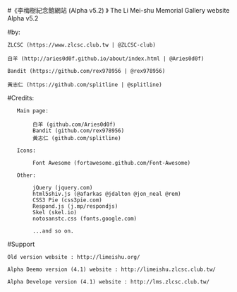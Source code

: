 #《李梅樹紀念館網站 (Alpha v5.2) 》
The Li Mei-shu Memorial Gallery website Alpha v5.2 

#by:
    
    ZLCSC (https://www.zlcsc.club.tw | @ZLCSC-club)
    
    白羊 (http://aries0d0f.github.io/about/index.html | @Aries0d0f)
    
    Bandit (https://github.com/rex978956 | @rex978956)
    
    黃志仁 (https://github.com/splitline | @splitline)
    

#Credits:

	   Main page:
        
            白羊 (github.com/Aries0d0f)
            Bandit (github.com/rex978956)
            黃志仁 (github.com/splitline)

	   Icons:
            
            Font Awesome (fortawesome.github.com/Font-Awesome)

	   Other:
       
            jQuery (jquery.com)
            html5shiv.js (@afarkas @jdalton @jon_neal @rem)
            CSS3 Pie (css3pie.com)
            Respond.js (j.mp/respondjs)
            Skel (skel.io)
            notosanstc.css (fonts.google.com)
            
            ...and so on.

#Support

    Old version website : http://limeishu.org/

    Alpha Deemo version (4.1) website : http://limeishu.zlcsc.club.tw/
    
    Alpha Develope version (4.1) website : http://lms.zlcsc.club.tw/
